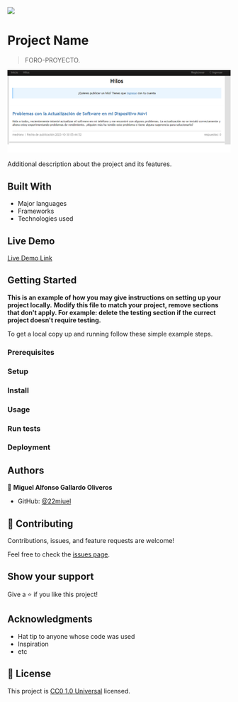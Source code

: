 ![](https://img.shields.io/badge/Uneweb-blue)

# Project Name

> FORO-PROYECTO.

![screenshot](vista.png)

Additional description about the project and its features.

## Built With

- Major languages
- Frameworks
- Technologies used

## Live Demo

[Live Demo Link](https://foro-miguel.000webhostapp.com/)


## Getting Started

**This is an example of how you may give instructions on setting up your project locally.**
**Modify this file to match your project, remove sections that don't apply. For example: delete the testing section if the currect project doesn't require testing.**


To get a local copy up and running follow these simple example steps.

### Prerequisites

### Setup

### Install

### Usage

### Run tests

### Deployment



## Authors

👤 **Miguel Alfonso Gallardo Oliveros**

- GitHub: [@22miuel](https://github.com/22miuel)


## 🤝 Contributing

Contributions, issues, and feature requests are welcome!

Feel free to check the [issues page](issues/).

## Show your support

Give a ⭐️ if you like this project!

## Acknowledgments

- Hat tip to anyone whose code was used
- Inspiration
- etc

## 📝 License

This project is [CC0 1.0 Universal](LICENSE) licensed.